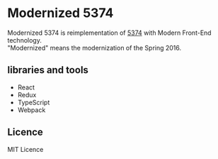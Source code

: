 # Modernized 5374
Modernized 5374 is reimplementation of [5374](https://github.com/codeforkanazawa-org/5374) with Modern Front-End technology.  
"Modernized" means the modernization of the Spring 2016.

## libraries and tools
- React
- Redux
- TypeScript
- Webpack

## Licence
MIT Licence
